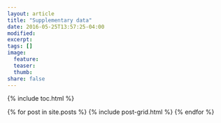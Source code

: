 ```yaml
---
layout: article
title: "Supplementary data"
date: 2016-05-25T13:57:25-04:00
modified:
excerpt:
tags: []
image:
  feature:
  teaser:
  thumb:
share: false
---
```



{% include toc.html %}




<div class="tiles">
{% for post in site.posts %}
	{% include post-grid.html %}
{% endfor %}
</div><!-- /.tiles -->

